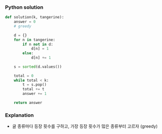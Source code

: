 ### Python solution
```python
def solution(k, tangerine):
    answer = 0
    # greedy
    
    d = {}
    for n in tangerine:
        if n not in d:
            d[n] = 1
        else:
            d[n] += 1
            
    s = sorted(d.values())
    
    total = 0
    while total < k:
        t = s.pop()
        total += t
        answer += 1
        
    return answer
```

### Explanation
- 귤 종류마다 등장 횟수를 구하고, 가장 등장 횟수가 많은 종류부터 고르자 (greedy)
